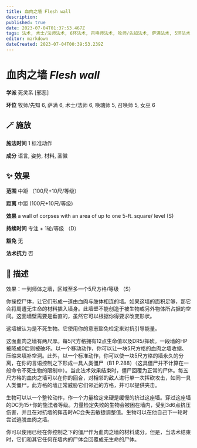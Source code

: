 ```yaml
---
title: 血肉之墙 Flesh wall
description: 
published: true
date: 2023-07-04T01:37:53.467Z
tags: 法术, 术士/法师法术, 6环法术, 召唤师法术, 牧师/先知法术, 萨满法术, 5环法术, 女巫法术, 唤魂师法术, 死灵系, 邪恶
editor: markdown
dateCreated: 2023-07-04T00:39:53.239Z
---
```


# **血肉之墙** *Flesh wall*

**学派** 死灵系 \[邪恶\] 

**环位** 牧师/先知 6, 萨满 6, 术士/法师 6, 唤魂师 5, 召唤师 5, 女巫 6

## 🪄 施放

**施法时间** 1 标准动作

**成分** 语言, 姿势, 材料, 圣徽

## ✨ 效果  

**范围** 中距 （100尺+10尺/等级）

**距离** 中距 (100尺+10尺/等级) 

**效果** a wall of corpses with an area of up to one 5-ft. square/ level (S) 

**持续时间** 专注 + 1轮/等级 （D） 

**豁免** 无

**法术抗力** 否

## 📖 描述

效果：一到师体之墙，区域至多一个5尺方格/等级 （S）

你操控尸体，让它们形成一道由血肉与肢体相连的墙。如果这墙的面积足够，那它会将周遭无生命的材料插入墙身。此墙壁不能创造于被生物或另外物体所占据的空间。这面墙壁需要是垂直的，虽然它可以根据你得要求改变形状。

这墙被认为是不死生物。它使用你的意志豁免检定来对抗引导能量。

这面血肉之墙有两尺厚。每5尺方格拥有12点生命值以及DR5/挥砍。一段墙的HP被降成0后则被破坏。以一个移动动作，你可以让一块5尺方格的血肉之墙收缩、压缩来填补空洞。此外，以一个标准动作，你可以使一块5尺方格的墙永久的分离，在你的言语控制之下形成一具人类僵尸（B1 P.288）（这具僵尸并不计算在一般命令不死生物的限制中）。当此法术效果结束时，僵尸回覆为正常的尸体。每五尺方格的血肉之墙可以在你的回合，对相邻的敌人进行单一次挥砍攻击，如同一具人类僵尸。此方格的墙正常威胁它们邻近的方格，并可以提供夹击。

生物可以以一个整轮动作，作一个力量检定来硬是缓慢的挤过这座墙。穿过这座墙的DC为15+你的施法者等级。力量检定失败的生物会被困在墙内，受到3d6点挤压伤害，并且在对抗墙的挥击时AC会失去敏捷调整值。生物可以在他自己下一轮时尝试逃脱血肉之墙。

你可以使用已经在你控制之下的僵尸作为血肉之墙的材料成分。但是，当法术结束时，它们和其它任何在墙内的尸体会回覆成无生命的尸体。
    